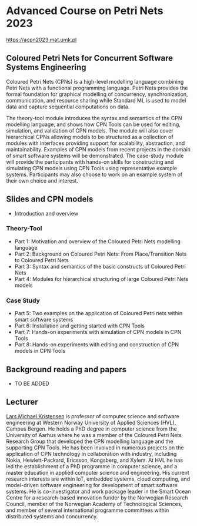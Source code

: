 # Advanced Course on Petri Nets 2023

https://acpn2023.mat.umk.pl


## Coloured Petri Nets for Concurrent Software Systems Engineering 

Coloured Petri Nets (CPNs) is a high-level modelling language combining Petri Nets with a functional programming language. Petri Nets provides the formal foundation for graphical modelling of concurrency, synchronization, communication, and resource sharing while Standard ML is used to model data and capture sequential computations on data.  

The theory-tool module introduces the syntax and semantics of the CPN modelling language, and shows how CPN Tools can be used for editing, simulation, and validation of CPN models. The module will also cover hierarchical CPNs allowing models to be structured as a collection of modules with interfaces providing support for scalability, abstraction, and maintainability. Examples of CPN models from recent projects in the domain of smart software systems will be demonstrated. The case-study module will provide the participants with hands-on skills for constructing and simulating CPN models using CPN Tools using representative example systems. Participants may also choose to work on an example system of their own choice and interest.

## Slides and CPN models

- Introduction and overview

### Theory-Tool

- Part 1: Motivation and overview of the Coloured Petri Nets modelling language
- Part 2: Background on Coloured Petri Nets: From Place/Transition Nets to Coloured Petri Nets
- Part 3: Syntax and semantics of the basic constructs of Coloured Petri Nets
- Part 4: Modules for hierarchical structuring of large Coloured Petri Nets models

### Case Study

- Part 5: Two examples on the application of Coloured Petri nets within smart software systems
- Part 6: Installation and getting started with CPN Tools
- Part 7: Hands-on experiments with simulation of CPN models in CPN Tools
- Part 8: Hands-on experiments with editing and construction of CPN models in CPN Tools

## Background reading and papers

- TO BE ADDED

## Lecturer

[Lars Michael Kristensen](https://www.hvl.no/en/employee/?user=Lars.Michael.Kristensen) is professor of computer science and software engineering at Western Norway University of Applied Sciences (HVL), Campus Bergen. He holds a PhD degree in computer science from the University of Aarhus where he was a member of the Coloured Petri Nets Research Group that developed the CPN modelling language and the supporting CPN Tools. He has been involved in numerous projects on the application of CPN technology in collaboration with industry, including Nokia, Hewlett-Packard, Ericsson, Kongsberg, and Xylem. At HVL he has led the establishment of a PhD programme in computer science, and a master education in applied computer science and engineering. His current research interests are within IoT, embedded systems, cloud computing, and model-driven software engineering for development of smart software systems. He is co-investigator and work package leader in the Smart Ocean Centre for a research-based innovation funder by the Norwegian Research Council, member of the Norwegian Academy of Technological Sciences, and member of several international programme committees within distributed systems and concurrency.
